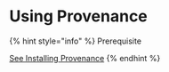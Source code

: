 # Using Provenance

{% hint style="info" %}
Prerequisite

[See Installing Provenance](running-a-node/)
{% endhint %}



